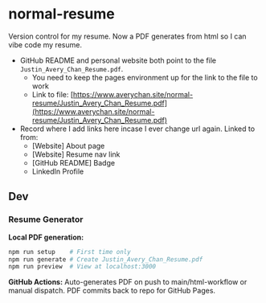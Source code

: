 # normal-resume

Version control for my resume. Now a PDF generates from html so I can vibe code my resume.

- GitHub README and personal website both point to the file `Justin_Avery_Chan_Resume.pdf`.
    - You need to keep the pages environment up for the link to the file to work
    - Link to file: [https://www.averychan.site/normal-resume/Justin_Avery_Chan_Resume.pdf](https://www.averychan.site/normal-resume/Justin_Avery_Chan_Resume.pdf)
- Record where I add links here incase I ever change url again. Linked to from:
    - [Website] About page
    - [Website] Resume nav link
    - [GitHub README] Badge
    - LinkedIn Profile

## Dev

### Resume Generator

**Local PDF generation:**
```bash
npm run setup    # First time only
npm run generate # Create Justin_Avery_Chan_Resume.pdf
npm run preview  # View at localhost:3000
```

**GitHub Actions:** Auto-generates PDF on push to main/html-workflow or manual dispatch. PDF commits back to repo for GitHub Pages.
